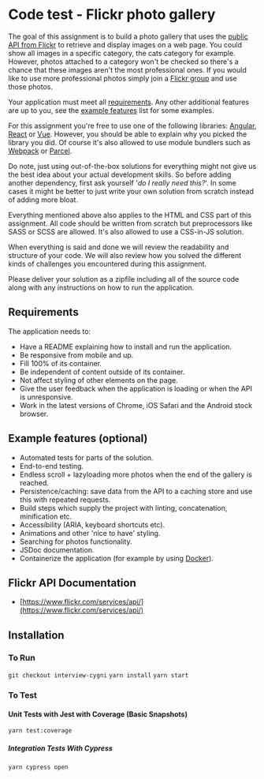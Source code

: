 # Code test - Flickr photo gallery

The goal of this assignment is to build a photo gallery that uses the [public API from Flickr](https://www.flickr.com/services/api/) to retrieve and display images on a web page. You could show all images in a specific category, the cats category for example. However, photos attached to a category won't be checked so there's a chance that these images aren't the most professional ones. If you would like to use more professional photos simply join a [Flickr group](https://www.flickr.com/groups/blackandwhite/) and use those photos.

Your application must meet all [requirements](#requirements). Any other additional features are up to you, see the [example features](#example-features-optional) list for some examples.

For this assignment you're free to use one of the following libraries: [Angular](https://angular.io/), [React](https://reactjs.org/) or [Vue](https://vuejs.org/). However, you should be able to explain why you picked the library you did. Of course it's also allowed to use module bundlers such as [Webpack](https://webpack.js.org/) or [Parcel](https://parceljs.org).

Do note, just using out-of-the-box solutions for everything might not give us the best idea about your actual development skills. So before adding another dependency, first ask yourself '_do I really need this?_'. In some cases it might be better to just write your own solution from scratch instead of adding more bloat.

Everything mentioned above also applies to the HTML and CSS part of this assignment. All code should be written from scratch but preprocessors like SASS or SCSS are allowed. It's also allowed to use a CSS-in-JS solution.

When everything is said and done we will review the readability and structure of your code. We will also review how you solved the different kinds of challenges you encountered during this assignment.

Please deliver your solution as a zipfile including all of the source code along with any instructions on how to run the application.

## Requirements

The application needs to:

- Have a README explaining how to install and run the application.
- Be responsive from mobile and up.
- Fill 100% of its container.
- Be independent of content outside of its container.
- Not affect styling of other elements on the page.
- Give the user feedback when the application is loading or when the API is unresponsive.
- Work in the latest versions of Chrome, iOS Safari and the Android stock browser.

## Example features (optional)

- Automated tests for parts of the solution.
- End-to-end testing.
- Endless scroll + lazyloading more photos when the end of the gallery is reached.
- Persistence/caching: save data from the API to a caching store and use this with repeated requests.
- Build steps which supply the project with linting, concatenation, minification etc.
- Accessibility (ARIA, keyboard shortcuts etc).
- Animations and other 'nice to have' styling.
- Searching for photos functionality.
- JSDoc documentation.
- Containerize the application (for example by using [Docker](https://www.docker.com/)).

## Flickr API Documentation

- [https://www.flickr.com/services/api/](https://www.flickr.com/services/api/)

## Installation

### To Run

`git checkout interview-cygni`
`yarn install`
`yarn start`

### To Test

#### Unit Tests with Jest with Coverage (Basic Snapshots)

`yarn test:coverage`

##### Integration Tests With Cypress

`yarn cypress open`
